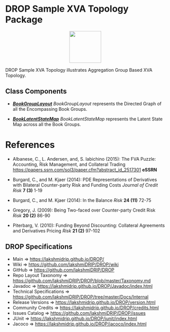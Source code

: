 # DROP Sample XVA Topology Package

<p align="center"><img src="https://github.com/lakshmiDRIP/DROP/blob/master/DRIP_Logo.gif?raw=true" width="100"></p>

DROP Sample XVA Topology illustrates Aggregation Group Based XVA Topology.


## Class Components

 * [***BookGroupLayout***](https://github.com/lakshmiDRIP/DROP/tree/master/src/main/java/org/drip/sample/xvatopology/BookGroupLayout.java)
 <i>BookGroupLayout</i> represents the Directed Graph of all the Encompassing Book Groups.

 * [***BookLatentStateMap***](https://github.com/lakshmiDRIP/DROP/tree/master/src/main/java/org/drip/sample/xvatopology/BookLatentStateMap.java)
 <i>BookLatentStateMap</i> represents the Latent State Map across all the Book Groups.


# References

 * Albanese, C., L. Andersen, and, S. Iabichino (2015): The FVA Puzzle: Accounting, Risk Management, and Collateral Trading https://papers.ssrn.com/sol3/paper.cfm?abstract_id_2517301 <b>eSSRN</b>

 * Burgard, C., and M. Kjaer (2014): PDE Representations of Derivatives with Bilateral Counter-party Risk and Funding Costs <i>Journal of Credit Risk</i> <b>7 (3)</b> 1-19

 * Burgard, C., and M. Kjaer (2014): In the Balance <i>Risk</i> <b>24 (11)</b> 72-75

 * Gregory, J. (2009): Being Two-faced over Counter-party Credit Risk <i>Risk</i> <b>20 (2)</b> 86-90

 * Piterbarg, V. (2010): Funding Beyond Discounting: Collateral Agreements and Derivatives Pricing <i>Risk</i> <b>21 (2)</b> 97-102


## DROP Specifications

 * Main                     => https://lakshmidrip.github.io/DROP/
 * Wiki                     => https://github.com/lakshmiDRIP/DROP/wiki
 * GitHub                   => https://github.com/lakshmiDRIP/DROP
 * Repo Layout Taxonomy     => https://github.com/lakshmiDRIP/DROP/blob/master/Taxonomy.md
 * Javadoc                  => https://lakshmidrip.github.io/DROP/Javadoc/index.html
 * Technical Specifications => https://github.com/lakshmiDRIP/DROP/tree/master/Docs/Internal
 * Release Versions         => https://lakshmidrip.github.io/DROP/version.html
 * Community Credits        => https://lakshmidrip.github.io/DROP/credits.html
 * Issues Catalog           => https://github.com/lakshmiDRIP/DROP/issues
 * JUnit                    => https://lakshmidrip.github.io/DROP/junit/index.html
 * Jacoco                   => https://lakshmidrip.github.io/DROP/jacoco/index.html
